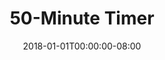 ---
redirect_from:
- "/50"
date: "2018-01-01T00:00:00-08:00"
layout: timer
published: TRUE
title: "50-Minute Timer"
minutes: 50
---